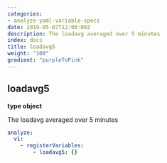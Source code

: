 ```yaml
---
categories:
- analyze-yaml-variable-specs
date: 2019-05-07T12:00:00Z
description: The loadavg averaged over 5 minutes
index: docs
title: loadavg5
weight: "100"
gradient: "purpleToPink"
---
```


## loadavg5

**type object**

The loadavg averaged over 5 minutes


```yaml
analyze:
  v1:
    - registerVariables:
        - loadavg5: {}
```
